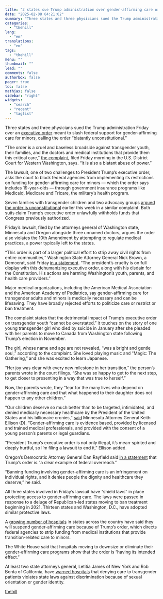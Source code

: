 ```yaml
---
title: "3 states sue Trump administration over gender-affirming care order"
date: "2025-02-08 04:21:02"
summary: "Three states and three physicians sued the Trump administration Friday over an executive order meant to slash federal support for gender-affirming care for minors, calling the order “blatantly unconstitutional.” “The order is a cruel and baseless broadside against transgender youth, their families, and the doctors and medical institutions that provide..."
categories:
  - "thehill"
lang:
  - "en"
translations:
  - "en"
tags:
  - "thehill"
menu: ""
thumbnail: ""
lead: ""
comments: false
authorbox: false
pager: true
toc: false
mathjax: false
sidebar: "right"
widgets:
  - "search"
  - "recent"
  - "taglist"
---
```


Three states and three physicians sued the Trump administration Friday over an [executive order](https://thehill.com/homenews/lgbtq/5112282-trump-issues-executive-order-to-ban-gender-affirming-care-for-minors/) meant to slash federal support for gender-affirming care for minors, calling the order “blatantly unconstitutional.”

“The order is a cruel and baseless broadside against transgender youth, their families, and the doctors and medical institutions that provide them this critical care,” [the complaint](https://storage.courtlistener.com/recap/gov.uscourts.wawd.344459/gov.uscourts.wawd.344459.1.0_1.pdf), filed Friday morning in the U.S. District Court for Western Washington, says. “It is also a blatant abuse of power.”

The lawsuit, one of two challenges to President Trump’s executive order, asks the court to block federal agencies from implementing its restrictions on funding for gender-affirming care for minors — which the order says includes 19-year-olds — through government insurance programs like Medicaid, Medicare and Tricare, the military’s health program.

Seven families with transgender children and two advocacy groups [argued the order is unconstitutional](https://thehill.com/regulation/court-battles/5126420-transgender-children-sue-trump-administration/) earlier this week in a similar complaint. Both suits claim Trump’s executive order unlawfully withholds funds that Congress previously authorized.

Friday’s lawsuit, filed by the attorneys general of Washington state, Minnesota and Oregon alongside three unnamed doctors, argues the order also violates the 10th Amendment by attempting to regulate medical practices, a power typically left to the states.

“This order is part of a larger political effort to strip away civil rights from entire communities,” Washington State Attorney General Nick Brown, a Democrat, said Friday [in a statement](https://www.atg.wa.gov/news/news-releases/state-washington-challenges-unconstitutional-presidential-order-criminalizing). “The president’s cruelty is on full display with this dehumanizing executive order, along with his disdain for the Constitution. His actions are harming Washington’s youth, parents, and health care providers.”

Major medical organizations, including the American Medical Association and the American Academy of Pediatrics, say gender-affirming care for transgender adults and minors is medically necessary and can be lifesaving. They have broadly rejected efforts to politicize care or restrict or ban treatment.

The complaint states that the detrimental impact of Trump’s executive order on transgender youth “cannot be overstated.” It touches on the story of one young transgender girl who died by suicide in January after she pleaded with her parents to move to Canada from Washington state following Trump’s election in November.

The girl, whose name and age are not revealed, “was a bright and gentle soul,” according to the complaint. She loved playing music and “Magic: The Gathering,” and she was excited to learn Japanese.

“Her joy was clear with every new milestone in her transition,” the person’s parents wrote in the court filings. “She was so happy to get to the next step, to get closer to presenting in a way that was true to herself.”

Now, the parents wrote, they “fear for the many lives who depend on gender-affirming care and that what happened to their daughter does not happen to any other children.”

“Our children deserve so much better than to be targeted, intimidated, and denied medically necessary healthcare by the President of the United States and his billionaire cronies,” [said](https://www.ag.state.mn.us/Office/Communications/2025/02/07_EO_GenderAffirmingCare.asp) Minnesota Attorney General Keith Ellison (D). “Gender-affirming care is evidence based, provided by licensed and trained medical professionals, and provided with the consent of a young person’s parents or legal guardians.

“President Trump’s executive order is not only illegal, it’s mean-spirited and deeply hurtful, so I’m filing a lawsuit to end it,” Ellison added.

Oregon’s Democratic Attorney General Dan Rayfield said [in a statement](https://www.doj.state.or.us/media-home/news-media-releases/ag-dan-rayfield-files-lawsuit-to-block-order-that-ends-funding-for-medical-institutions-gender-affirming-care-research/) that Trump’s order is “a clear example of federal overreach.”

“Banning funding involving gender-affirming care is an infringement on individual rights, and it denies people the dignity and healthcare they deserve,” he said.

All three states involved in Friday’s lawsuit have “shield laws” in place protecting access to gender-affirming care. The laws were passed in response to a deluge of Republican-led states moving to ban treatment beginning in 2021. Thirteen states and Washington, D.C., have adopted similar protective laws.

A [growing number of hospitals](https://thehill.com/homenews/administration/5123401-trump-executive-order-transgender-care/) in states across the country have said they will suspend gender-affirming care because of Trump’s order, which directs federal agencies to strip funding from medical institutions that provide transition-related care to minors.

The White House said that hospitals moving to downsize or eliminate their gender-affirming care programs show that the order is “having its intended effect.”

At least two state attorneys general, Letitia James of New York and Rob Bonta of California, have [warned hospitals](https://thehill.com/homenews/state-watch/5123724-new-york-attorney-general-transgender-care-trump-order/) that denying care to transgender patients violates state laws against discrimination because of sexual orientation or gender identity.

[thehill](https://thehill.com/homenews/lgbtq/5133381-3-states-sue-trump-administration-over-gender-affirming-care-order/)
